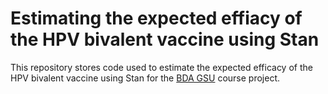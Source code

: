 # Estimating the expected effiacy of the HPV bivalent vaccine using Stan
This repository stores code used to estimate the expected efficacy of the HPV bivalent vaccine using Stan for the [BDA GSU](https://avehtari.github.io/BDA_course_Aalto/gsu2022.html) course project.
